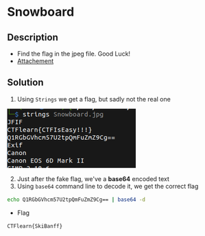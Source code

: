 # Snowboard

## Description

* Find the flag in the jpeg file. Good Luck!
* [Attachement](https://ctflearn.com/challenge/download/934)

## Solution

1. Using `Strings` we get a flag, but sadly not the real one

![flag.png](flag.png)

2. Just after the fake flag, we've a __base64__ encoded text
3. Using `base64` command line to decode it, we get the correct flag

```bash
echo Q1RGbGVhcm57U2tpQmFuZmZ9Cg== | base64 -d
```

* Flag

```
CTFlearn{SkiBanff}
```